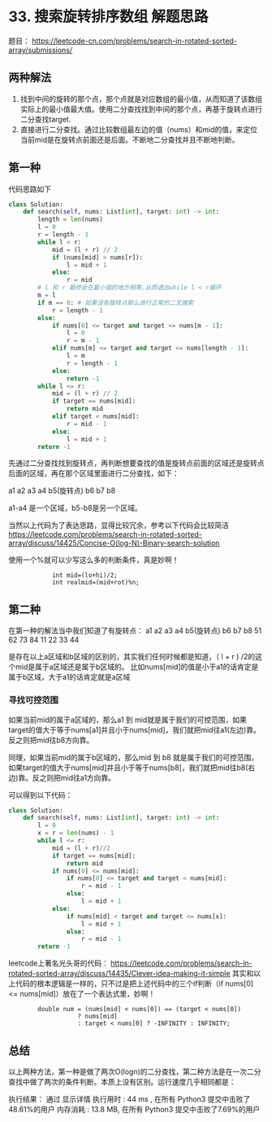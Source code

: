 # 33. 搜索旋转排序数组 解题思路
题目： https://leetcode-cn.com/problems/search-in-rotated-sorted-array/submissions/

## 两种解法
1. 找到中间的旋转的那个点，那个点就是对应数组的最小值，从而知道了该数组实际上的最小值最大值。使用二分查找找到中间的那个点，再基于旋转点进行二分查找target.
2. 直接进行二分查找。通过比较数组最左边的值（nums）和mid的值，来定位当前mid是在旋转点前面还是后面。不断地二分查找并且不断地判断。

## 第一种

代码思路如下

```python
class Solution:
    def search(self, nums: List[int], target: int) -> int:
        length = len(nums)
        l = 0
        r = length - 1
        while l < r:
            mid = (l + r) // 2
            if (nums[mid] > nums[r]):
                l = mid + 1
            else:
                r = mid
        # l 和 r 最终会在最小值的地方相等,从而退出while l < r循环
        m = l
        if m == 0: # 如果没有旋转点那么进行正常的二叉搜索
            r = length - 1
        else:
            if nums[0] <= target and target <= nums[m - 1]:
                l = 0
                r = m - 1
            elif nums[m] <= target and target <= nums[length - 1]:
                l = m
                r = length - 1
            else:
                return -1
        while l <= r:
            mid = (l + r) // 2
            if target == nums[mid]:
                return mid
            elif target < nums[mid]:
                r = mid - 1
            else:
                l = mid + 1
        return -1
```

先通过二分查找找到旋转点，再判断想要查找的值是旋转点前面的区域还是旋转点后面的区域，再在那个区域里面进行二分查找，如下：

a1 a2 a3 a4 b5(旋转点) b6 b7 b8

a1-a4 是一个区域，b5-b8是另一个区域。

当然以上代码为了表达思路，显得比较冗余，参考以下代码会比较简洁
https://leetcode.com/problems/search-in-rotated-sorted-array/discuss/14425/Concise-O(log-N)-Binary-search-solution

使用一个%就可以少写这么多的判断条件，真是妙啊！
```
            int mid=(lo+hi)/2;
            int realmid=(mid+rot)%n;
```

## 第二种

在第一种的解法当中我们知道了有旋转点：
a1 a2 a3 a4 b5(旋转点) b6 b7 b8
51 62 73 84 11         22 33 44 

是存在以上a区域和b区域的区别的，其实我们任何时候都是知道，（ l + r ) /2的这个mid是属于a区域还是属于b区域的。
比如nums[mid]的值是小于a1的话肯定是属于b区域，大于a1的话肯定就是a区域

### 寻找可控范围
如果当前mid的属于a区域的，那么a1 到 mid就是属于我们的可控范围，如果target的值大于等于nums[a1]并且小于nums[mid]，我们就把mid往a1(左边)靠。反之则把mid往b8方向靠。

同理，如果当前mid的属于b区域的，那么mid 到 b8 就是属于我们的可控范围，如果target的值大于nums[mid]并且小于等于nums[b8]，我们就把mid往b8(右边)靠。反之则把mid往a1方向靠。

可以得到以下代码：
```python
class Solution:
    def search(self, nums: List[int], target: int) -> int:
        l = 0
        x = r = len(nums) - 1
        while l <= r:
            mid = (l + r)//2
            if target == nums[mid]:
                return mid
            if nums[0] <= nums[mid]:
                if nums[0] <= target and target < nums[mid]:
                    r = mid - 1
                else:
                    l = mid + 1
            else:
                if nums[mid] < target and target <= nums[x]:
                    l = mid + 1
                else:
                    r = mid - 1
        return -1
```
leetcode上著名光头哥的代码：
https://leetcode.com/problems/search-in-rotated-sorted-array/discuss/14435/Clever-idea-making-it-simple
其实和以上代码的根本逻辑是一样的，只不过是把上述代码中的三个if判断（if nums[0] <= nums[mid]）放在了一个表达式里，妙啊！
```
        double num = (nums[mid] < nums[0]) == (target < nums[0])
                   ? nums[mid]
                   : target < nums[0] ? -INFINITY : INFINITY;
```

## 总结
以上两种方法，第一种是做了两次O(logn)的二分查找，第二种方法是在一次二分查找中做了两次的条件判断。本质上没有区别。运行速度几乎相同都是：

执行结果：
通过
显示详情
执行用时 :
44 ms
, 在所有 Python3 提交中击败了48.61%的用户
内存消耗 :
13.8 MB, 在所有 Python3 提交中击败了7.69%的用户